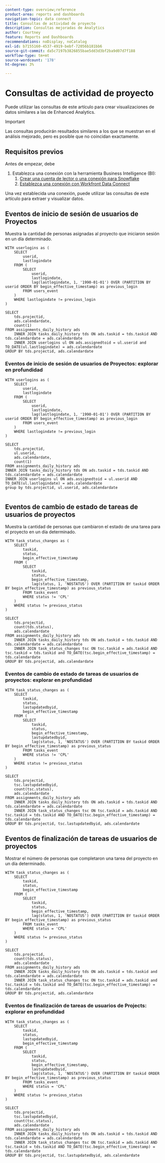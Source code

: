 ```yaml
---
content-type: overview;reference
product-area: reports and dashboards
navigation-topic: data connect
title: Consultas de actividad de proyecto
description: Consultas mejoradas de Analytics
author: Courtney
feature: Reports and Dashboards
recommendations: noDisplay, noCatalog
exl-id: b7155160-4537-4919-bebf-72056b181bb6
source-git-commit: da5c7197b3826855bae5dd3d3bf2ba9d07d7f188
workflow-type: tm+mt
source-wordcount: '178'
ht-degree: 3%

---
```


# Consultas de actividad de proyecto

Puede utilizar las consultas de este artículo para crear visualizaciones de datos similares a las de Enhanced Analytics.

>[!IMPORTANT]
>
>Las consultas producirán resultados similares a los que se muestran en el análisis mejorado, pero es posible que no coincidan exactamente.


## Requisitos previos

Antes de empezar, debe

1. Establezca una conexión con la herramienta Business Intelligence (BI):
   1. [Crear una cuenta de lector o una conexión para Snowflake](/help/quicksilver/reports-and-dashboards/data-lake/create-a-reader-account.md)
   1. [Establezca una conexión con Workfront Data Connect](/help/quicksilver/reports-and-dashboards/data-lake/share-data-externally.md)

Una vez establecida una conexión, puede utilizar las consultas de este artículo para extraer y visualizar datos.

## Eventos de inicio de sesión de usuarios de Proyectos

Muestra la cantidad de personas asignadas al proyecto que iniciaron sesión en un día determinado.

```
WITH userlogins as ( 
    SELECT 
        userid, 
        lastlogindate 
    FROM ( 
        SELECT 
            userid, 
            lastlogindate, 
            lag(lastlogindate, 1, '1990-01-01') OVER (PARTITION BY userid ORDER BY begin_effective_timestamp) as previous_login 
        FROM users_event 
    ) 
    WHERE lastlogindate != previous_login 
) 
 
SELECT 
    tds.projectid, 
    ads.calendardate, 
    count(1) 
FROM assignments_daily_history ads 
    INNER JOIN tasks_daily_history tds ON ads.taskid = tds.taskid AND tds.calendardate = ads.calendardate 
    INNER JOIN userlogins ul ON ads.assignedtoid = ul.userid and TO_DATE(ul.lastlogindate) = ads.calendardate 
GROUP BY tds.projectid, ads.calendardate
```

### Eventos de inicio de sesión de usuarios de Proyectos: explorar en profundidad

```
WITH userlogins as ( 
    SELECT 
        userid, 
        lastlogindate 
    FROM ( 
        SELECT 
            userid, 
            lastlogindate, 
            lag(lastlogindate, 1, '1990-01-01') OVER (PARTITION BY userid ORDER BY begin_effective_timestamp) as previous_login 
        FROM users_event 
    ) 
    WHERE lastlogindate != previous_login 
) 

SELECT 
    tds.projectid, 
    ul.userid, 
    ads.calendardate, 
    count(1) 
FROM assignments_daily_history ads 
INNER JOIN tasks_daily_history tds ON ads.taskid = tds.taskid AND tds.calendardate = ads.calendardate 
INNER JOIN userlogins ul ON ads.assignedtoid = ul.userid AND TO_DATE(ul.lastlogindate) = ads.calendardate 
group by tds.projectid, ul.userid, ads.calendardate
 
```

## Eventos de cambio de estado de tareas de usuarios de proyectos

Muestra la cantidad de personas que cambiaron el estado de una tarea para el proyecto en un día determinado.

```
WITH task_status_changes as (  
    SELECT 
        taskid, 
        status, 
        begin_effective_timestamp  
    FROM (  
        SELECT 
            taskid, 
            status, 
            begin_effective_timestamp, 
            lag(status, 1, 'NOSTATUS') OVER (PARTITION BY taskid ORDER BY begin_effective_timestamp) as previous_status 
        FROM tasks_event 
        WHERE status != 'CPL' 
    )  
    WHERE status != previous_status  
)  
 
SELECT 
    tds.projectid, 
    count(tds.status), 
    ads.calendardate 
FROM assignments_daily_history ads 
    INNER JOIN tasks_daily_history tds ON ads.taskid = tds.taskid AND tds.calendardate = ads.calendardate 
    INNER JOIN task_status_changes tsc ON tsc.taskid = ads.taskid AND tsc.taskid = tds.taskid and TO_DATE(tsc.begin_effective_timestamp) = tds.calendardate 
GROUP BY tds.projectid, ads.calendardate
```

### Eventos de cambio de estado de tareas de usuarios de proyectos: explorar en profundidad

```
WITH task_status_changes as (  
    SELECT 
        taskid, 
        status, 
        lastupdatedbyid, 
        begin_effective_timestamp  
    FROM (  
        SELECT 
            taskid, 
            status, 
            begin_effective_timestamp, 
            lastupdatedbyid, 
            lag(status, 1, 'NOSTATUS') OVER (PARTITION BY taskid ORDER BY begin_effective_timestamp) as previous_status  
        FROM tasks_event  
        WHERE status != 'CPL'  
    )  
    WHERE status != previous_status  
)  
 
SELECT 
    tds.projectid, 
    tsc.lastupdatedbyid, 
    count(tsc.status), 
    ads.calendardate 
FROM assignments_daily_history ads 
    INNER JOIN tasks_daily_history tds ON ads.taskid = tds.taskid AND tds.calendardate = ads.calendardate 
    INNER JOIN task_status_changes tsc ON tsc.taskid = ads.taskid AND tsc.taskid = tds.taskid AND TO_DATE(tsc.begin_effective_timestamp) = tds.calendardate 
GROUP BY tds.projectid, tsc.lastupdatedbyid, ads.calendardate
```

## Eventos de finalización de tareas de usuarios de proyectos

Mostrar el número de personas que completaron una tarea del proyecto en un día determinado.

```
WITH task_status_changes as (  
    SELECT 
        taskid, 
        status, 
        begin_effective_timestamp  
    FROM (  
        SELECT 
            taskid, 
            status, 
            begin_effective_timestamp, 
            lag(status, 1, 'NOSTATUS') OVER (PARTITION BY taskid ORDER BY begin_effective_timestamp) as previous_status  
        FROM tasks_event  
        WHERE status = 'CPL'  
    )  
    WHERE status != previous_status  
) 
 
SELECT 
    tds.projectid, 
    count(tds.status), 
    ads.calendardate 
FROM assignments_daily_history ads 
    INNER JOIN tasks_daily_history tds ON ads.taskid = tds.taskid and tds.calendardate = ads.calendardate 
    INNER JOIN task_status_changes tsc ON tsc.taskid = ads.taskid and tsc.taskid = tds.taskid and TO_DATE(tsc.begin_effective_timestamp) = tds.calendardate 
GROUP BY tds.projectid, ads.calendardate
```

### Eventos de finalización de tareas de usuarios de Projects: explorar en profundidad

```
WITH task_status_changes as (  
    SELECT 
        taskid, 
        status, 
        lastupdatedbyid, 
        begin_effective_timestamp  
    FROM (  
        SELECT 
            taskid, 
            status, 
            begin_effective_timestamp, 
            lastupdatedbyid, 
            lag(status, 1, 'NOSTATUS') OVER (PARTITION BY taskid ORDER BY begin_effective_timestamp) as previous_status  
        FROM tasks_event  
        WHERE status = 'CPL'  
    )  
    WHERE status != previous_status  
)  
 
SELECT 
    tds.projectid, 
    tsc.lastupdatedbyid, 
    count(tsc.status), 
    ads.calendardate 
FROM assignments_daily_history ads 
    INNER JOIN tasks_daily_history tds ON ads.taskid = tds.taskid AND tds.calendardate = ads.calendardate 
    INNER JOIN task_status_changes tsc ON tsc.taskid = ads.taskid AND tsc.taskid = tds.taskid AND TO_DATE(tsc.begin_effective_timestamp) = tds.calendardate 
GROUP BY tds.projectid, tsc.lastupdatedbyid, ads.calendardate
```
